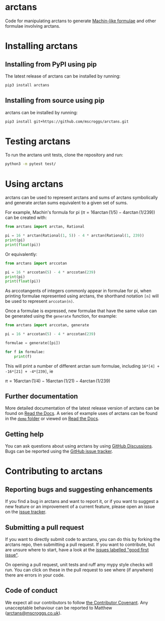 # arctans

Code for manipulating arctans to generate [Machin-like formulae](https://machin-like.org)
and other formulae involving arctans.

# Installing arctans
## Installing from PyPI using pip
The latest release of arctans can be installed by running:

```bash
pip3 install arctans
```

## Installing from source using pip
arctans can be installed by running:

```bash
pip3 install git+https://github.com/mscroggs/arctans.git
```

# Testing arctans
To run the arctans unit tests, clone the repository and run:

```bash
python3 -m pytest test/
```

# Using arctans
arctans can be used to represent arctans and sums of arctans symbolically
and generate arctan sums equivalent to a given set of sums.

For example, Machin's formula for pi ($\pi=16\arctan(1/5)-4\arctan(1/239)$) can
be created with:

```python
from arctans import arctan, Rational

pi = 16 * arctan(Rational(1, 5)) - 4 * arctan(Rational(1, 239))
print(pi)
print(float(pi))
```

Or equivalently:

```python
from arctans import arccotan

pi = 16 * arccotan(5) - 4 * arccotan(239)
print(pi)
print(float(pi))
```

As arccotangents of integers commonly appear in formulae for pi, when printing
formulae represented using arctans, the shorthand notation `[n]` will be used
to represent `arccotan(n)`.

Once a formulae is expressed, new formulae that have the same value can be generated
using the `generate` function, for example:

```python
from arctans import arccotan, generate

pi = 16 * arccotan(5) - 4 * arccotan(239)

formulae = generate([pi])

for f in formulae:
    print(f)
```

This will print a number of different arctan sum formulae, including
`16*[4] + -16*[21] + -4*[239]`, ie

$\pi=16\arctan(1/4)-16\arctan(1/21)-4\arctan(1/239)$

## Further documentation
More detailed documentation of the latest release version of arctans can be found on
[Read the Docs](https://arctans.readthedocs.io/en/latest/). A series of example uses
of arctans can be found in the [`demo` folder](demo/) or viewed on
[Read the Docs](https://arctans.readthedocs.io/en/latest/demos/index.html).

## Getting help
You can ask questions about using arctans by using [GitHub Discussions](https://github.com/mscroggs/arctans/discussions).
Bugs can be reported using the [GitHub issue tracker](https://github.com/mscroggs/arctans/issues).

# Contributing to arctans
## Reporting bugs and suggesting enhancements
If you find a bug in arctans and want to report it,
or if you want to suggest a new feature or an improvement of a current feature,
please open an issue on the [issue tracker](https://github.com/mscroggs/arctans/issues/new).

## Submitting a pull request
If you want to directly submit code to arctans, you can do this by forking the arctans repo, then submitting a pull request.
If you want to contribute, but are unsure where to start, have a look at the
[issues labelled "good first issue"](https://github.com/mscroggs/arctans/issues?q=is%3Aopen+is%3Aissue+label%3A%22good+first+issue%22).

On opening a pull request, unit tests and ruff amy mypy style checks will run. You can click on these in the pull request
to see where (if anywhere) there are errors in your code.

## Code of conduct
We expect all our contributors to follow [the Contributor Covenant](CODE_OF_CONDUCT.md). Any unacceptable
behaviour can be reported to Matthew (arctans@mscroggs.co.uk).


